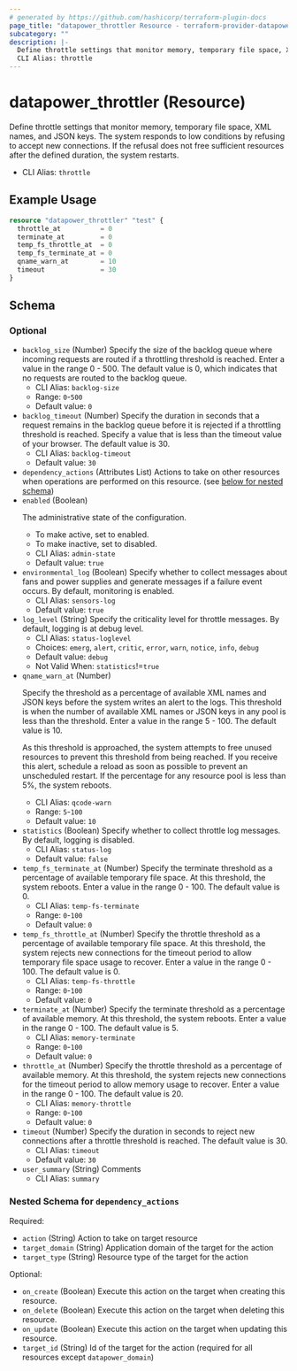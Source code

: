 ```yaml
---
# generated by https://github.com/hashicorp/terraform-plugin-docs
page_title: "datapower_throttler Resource - terraform-provider-datapower"
subcategory: ""
description: |-
  Define throttle settings that monitor memory, temporary file space, XML names, and JSON keys. The system responds to low conditions by refusing to accept new connections. If the refusal does not free sufficient resources after the defined duration, the system restarts.
  CLI Alias: throttle
---
```


# datapower_throttler (Resource)

Define throttle settings that monitor memory, temporary file space, XML names, and JSON keys. The system responds to low conditions by refusing to accept new connections. If the refusal does not free sufficient resources after the defined duration, the system restarts.
  - CLI Alias: `throttle`

## Example Usage

```terraform
resource "datapower_throttler" "test" {
  throttle_at          = 0
  terminate_at         = 0
  temp_fs_throttle_at  = 0
  temp_fs_terminate_at = 0
  qname_warn_at        = 10
  timeout              = 30
}
```

<!-- schema generated by tfplugindocs -->
## Schema

### Optional

- `backlog_size` (Number) Specify the size of the backlog queue where incoming requests are routed if a throttling threshold is reached. Enter a value in the range 0 - 500. The default value is 0, which indicates that no requests are routed to the backlog queue.
  - CLI Alias: `backlog-size`
  - Range: `0`-`500`
  - Default value: `0`
- `backlog_timeout` (Number) Specify the duration in seconds that a request remains in the backlog queue before it is rejected if a throttling threshold is reached. Specify a value that is less than the timeout value of your browser. The default value is 30.
  - CLI Alias: `backlog-timeout`
  - Default value: `30`
- `dependency_actions` (Attributes List) Actions to take on other resources when operations are performed on this resource. (see [below for nested schema](#nestedatt--dependency_actions))
- `enabled` (Boolean) <p>The administrative state of the configuration.</p><ul><li>To make active, set to enabled.</li><li>To make inactive, set to disabled.</li></ul>
  - CLI Alias: `admin-state`
  - Default value: `true`
- `environmental_log` (Boolean) Specify whether to collect messages about fans and power supplies and generate messages if a failure event occurs. By default, monitoring is enabled.
  - CLI Alias: `sensors-log`
  - Default value: `true`
- `log_level` (String) Specify the criticality level for throttle messages. By default, logging is at debug level.
  - CLI Alias: `status-loglevel`
  - Choices: `emerg`, `alert`, `critic`, `error`, `warn`, `notice`, `info`, `debug`
  - Default value: `debug`
  - Not Valid When: `statistics`!=`true`
- `qname_warn_at` (Number) <p>Specify the threshold as a percentage of available XML names and JSON keys before the system writes an alert to the logs. This threshold is when the number of available XML names or JSON keys in any pool is less than the threshold. Enter a value in the range 5 - 100. The default value is 10.</p><p>As this threshold is approached, the system attempts to free unused resources to prevent this threshold from being reached. If you receive this alert, schedule a reload as soon as possible to prevent an unscheduled restart. If the percentage for any resource pool is less than 5%, the system reboots.</p>
  - CLI Alias: `qcode-warn`
  - Range: `5`-`100`
  - Default value: `10`
- `statistics` (Boolean) Specify whether to collect throttle log messages. By default, logging is disabled.
  - CLI Alias: `status-log`
  - Default value: `false`
- `temp_fs_terminate_at` (Number) Specify the terminate threshold as a percentage of available temporary file space. At this threshold, the system reboots. Enter a value in the range 0 - 100. The default value is 0.
  - CLI Alias: `temp-fs-terminate`
  - Range: `0`-`100`
  - Default value: `0`
- `temp_fs_throttle_at` (Number) Specify the throttle threshold as a percentage of available temporary file space. At this threshold, the system rejects new connections for the timeout period to allow temporary file space usage to recover. Enter a value in the range 0 - 100. The default value is 0.
  - CLI Alias: `temp-fs-throttle`
  - Range: `0`-`100`
  - Default value: `0`
- `terminate_at` (Number) Specify the terminate threshold as a percentage of available memory. At this threshold, the system reboots. Enter a value in the range 0 - 100. The default value is 5.
  - CLI Alias: `memory-terminate`
  - Range: `0`-`100`
  - Default value: `0`
- `throttle_at` (Number) Specify the throttle threshold as a percentage of available memory. At this threshold, the system rejects new connections for the timeout period to allow memory usage to recover. Enter a value in the range 0 - 100. The default value is 20.
  - CLI Alias: `memory-throttle`
  - Range: `0`-`100`
  - Default value: `0`
- `timeout` (Number) Specify the duration in seconds to reject new connections after a throttle threshold is reached. The default value is 30.
  - CLI Alias: `timeout`
  - Default value: `30`
- `user_summary` (String) Comments
  - CLI Alias: `summary`

<a id="nestedatt--dependency_actions"></a>
### Nested Schema for `dependency_actions`

Required:

- `action` (String) Action to take on target resource
- `target_domain` (String) Application domain of the target for the action
- `target_type` (String) Resource type of the target for the action

Optional:

- `on_create` (Boolean) Execute this action on the target when creating this resource.
- `on_delete` (Boolean) Execute this action on the target when deleting this resource.
- `on_update` (Boolean) Execute this action on the target when updating this resource.
- `target_id` (String) Id of the target for the action (required for all resources except `datapower_domain`)
